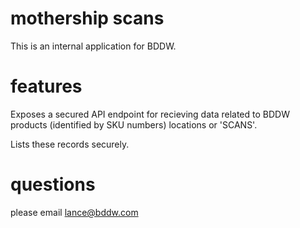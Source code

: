 # mothership scans

This is an internal application for BDDW.

# features

Exposes a secured API endpoint for recieving data related to BDDW products (identified by SKU numbers) locations or 'SCANS'.

Lists these records securely.

# questions

please email lance@bddw.com

